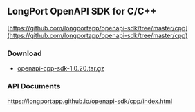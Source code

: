 ## LongPort OpenAPI SDK for C/C++

[https://github.com/longportapp/openapi-sdk/tree/master/cpp](https://github.com/longportapp/openapi-sdk/tree/master/cpp)

### Download

- [openapi-cpp-sdk-1.0.20.tar.gz](https://static.lbkrs.com/openapi-sdk/openapi-cpp-sdk-1.0.20.tar.gz)

### API Documents

https://longportapp.github.io/openapi-sdk/cpp/index.html
